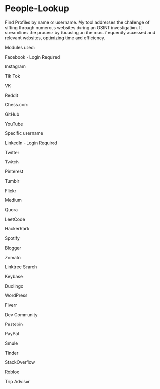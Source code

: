 # People-Lookup
Find Profiles by name or username.
My tool addresses the challenge of sifting through numerous websites during an OSINT investigation. 
It streamlines the process by focusing on the most frequently accessed and relevant websites, optimizing time and efficiency.

Modules used:

Facebook - Login Required 

Instagram

Tik Tok

VK

Reddit

Chess.com

GitHub

YouTube

Specific username

LinkedIn  - Login Required

Twitter

Twitch

Pinterest

Tumblr

Flickr

Medium

Quora

LeetCode

HackerRank

Spotify

Blogger

Zomato

Linktree Search

Keybase

Duolingo

WordPress 

Fiverr 

Dev Community 

Pastebin 

PayPal

Smule

Tinder

StackOverflow

Roblox

Trip Advisor
